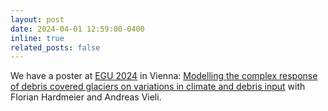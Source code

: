 ```yaml
---
layout: post
date: 2024-04-01 12:59:00-0400
inline: true
related_posts: false
---
```


We have a poster at [EGU 2024](https://www.egu24.eu/) in Vienna: [Modelling the complex response of debris covered glaciers on variations in climate and debris input](https://doi.org/10.5194/egusphere-egu24-4943) with Florian Hardmeier and Andreas Vieli.
